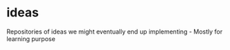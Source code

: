 # ideas
Repositories of ideas we might eventually end up implementing - Mostly for learning purpose
